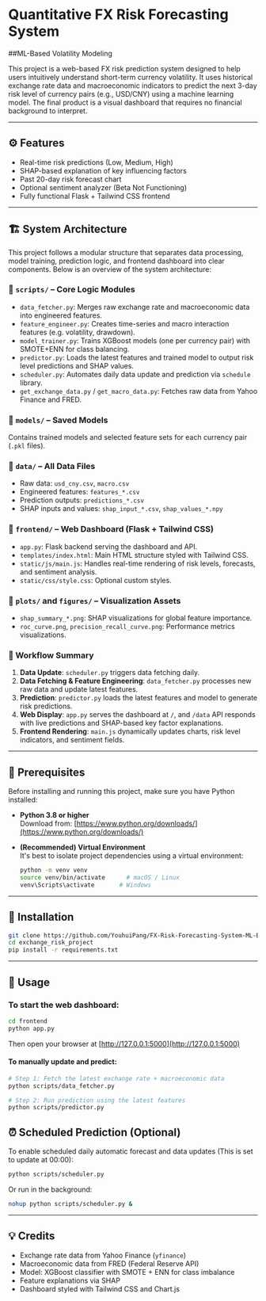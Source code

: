 
# Quantitative FX Risk Forecasting System 
##ML-Based Volatility Modeling

This project is a web-based FX risk prediction system designed to help users intuitively understand short-term currency volatility. It uses historical exchange rate data and macroeconomic indicators to predict the next 3-day risk level of currency pairs (e.g., USD/CNY) using a machine learning model. The final product is a visual dashboard that requires no financial background to interpret. 

---

## ⚙️ Features

- Real-time risk predictions (Low, Medium, High)
- SHAP-based explanation of key influencing factors
- Past 20-day risk forecast chart
- Optional sentiment analyzer (Beta Not Functioning)
- Fully functional Flask + Tailwind CSS frontend

---

## 🏗️ System Architecture

This project follows a modular structure that separates data processing, model training, prediction logic, and frontend dashboard into clear components. Below is an overview of the system architecture:

### 📁 `scripts/` – Core Logic Modules

- `data_fetcher.py`: Merges raw exchange rate and macroeconomic data into engineered features.
- `feature_engineer.py`: Creates time-series and macro interaction features (e.g. volatility, drawdown).
- `model_trainer.py`: Trains XGBoost models (one per currency pair) with SMOTE+ENN for class balancing.
- `predictor.py`: Loads the latest features and trained model to output risk level predictions and SHAP values.
- `scheduler.py`: Automates daily data update and prediction via `schedule` library.
- `get_exchange_data.py` / `get_macro_data.py`: Fetches raw data from Yahoo Finance and FRED.

### 📁 `models/` – Saved Models

Contains trained models and selected feature sets for each currency pair (`.pkl` files).

### 📁 `data/` – All Data Files

- Raw data: `usd_cny.csv`, `macro.csv`
- Engineered features: `features_*.csv`
- Prediction outputs: `predictions_*.csv`
- SHAP inputs and values: `shap_input_*.csv`, `shap_values_*.npy`

### 📁 `frontend/` – Web Dashboard (Flask + Tailwind CSS)

- `app.py`: Flask backend serving the dashboard and API.
- `templates/index.html`: Main HTML structure styled with Tailwind CSS.
- `static/js/main.js`: Handles real-time rendering of risk levels, forecasts, and sentiment analysis.
- `static/css/style.css`: Optional custom styles.

### 📁 `plots/` and `figures/` – Visualization Assets

- `shap_summary_*.png`: SHAP visualizations for global feature importance.
- `roc_curve.png`, `precision_recall_curve.png`: Performance metrics visualizations.

### 🔁 Workflow Summary

1. **Data Update**: `scheduler.py` triggers data fetching daily.
2. **Data Fetching & Feature Engineering**: `data_fetcher.py` processes new raw data and update latest features.
3. **Prediction**: `predictor.py` loads the latest features and model to generate risk predictions.
4. **Web Display**: `app.py` serves the dashboard at `/`, and `/data` API responds with live predictions and SHAP-based key factor explanations.
5. **Frontend Rendering**: `main.js` dynamically updates charts, risk level indicators, and sentiment fields.

---

## 🔧 Prerequisites

Before installing and running this project, make sure you have Python installed:

- **Python 3.8 or higher**  
  Download from: [https://www.python.org/downloads/](https://www.python.org/downloads/)

- **(Recommended) Virtual Environment**  
  It's best to isolate project dependencies using a virtual environment:
  ```bash
  python -m venv venv
  source venv/bin/activate      # macOS / Linux
  venv\Scripts\activate       # Windows
  ```

---

## 🚀 Installation

```bash
git clone https://github.com/YouhuiPang/FX-Risk-Forecasting-System-ML-Based-Volatility-Modeling.git
cd exchange_risk_project
pip install -r requirements.txt
```

---

## 🔧 Usage

### To start the web dashboard:
```bash
cd frontend
python app.py
```
Then open your browser at [http://127.0.0.1:5000](http://127.0.0.1:5000)

#### To manually update and predict:
```bash
# Step 1: Fetch the latest exchange rate + macroeconomic data
python scripts/data_fetcher.py

# Step 2: Run prediction using the latest features
python scripts/predictor.py
```

## ⏰ Scheduled Prediction (Optional)

To enable scheduled daily automatic forecast and data updates (This is set to update at 00:00):
```bash
python scripts/scheduler.py
```

Or run in the background:
```bash
nohup python scripts/scheduler.py &
```

---

## 💡 Credits

- Exchange rate data from Yahoo Finance (`yfinance`)
- Macroeconomic data from FRED (Federal Reserve API)
- Model: XGBoost classifier with SMOTE + ENN for class imbalance
- Feature explanations via SHAP
- Dashboard styled with Tailwind CSS and Chart.js
